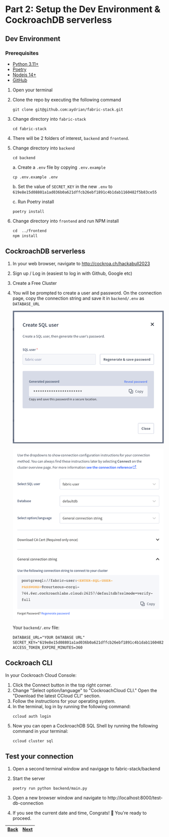 # Part 2: Setup the Dev Environment & CockroachDB serverless

## Dev Environment

### Prerequisites

- [Python 3.11+](https://wiki.python.org/moin/BeginnersGuide/Download)
- [Poetry](https://python-poetry.org/docs/#installation)
- [Nodejs 14+](https://nodejs.org/en/download)
- [GitHub](https://docs.github.com/en/get-started/quickstart)

1. Open your terminal
1. Clone the repo by executing the following command
   ```shell
   git clone git@github.com:aydrian/fabric-stack.git
   ```
1. Change directory into `fabric-stack`
   ```shell
   cd fabric-stack
   ```
1. There will be 2 folders of interest, `backend` and `frontend`.
1. Change directory into `backend`

   ```shell
   cd backend
   ```

   a. Create a `.env` file by copying `.env.example`

   ```shell
   cp .env.example .env
   ```

   b. Set the value of `SECRET_KEY` in the new `.env` to `619e8e15d08801a1ad036b0a621dffcb26ebf1891c4b1dab1160482f5b83ce55`

   c. Run Poetry install

   ```shell
   poetry install
   ```

1. Change directory into `frontend` and run NPM install
   ```shell
   cd  ../frontend
   npm install
   ```

## CockroachDB serverless

1. In your web browser, navigate to http://cockroa.ch/hackabull2023
1. Sign up / Log in (easiest to log in with Github, Google etc)
1. Create a Free Cluster
1. You will be prompted to create a user and password. On the connection page, copy the connection string and save it in `backend/.env` as `DATABASE_URL`

   ![Create SQL user](assets/3.png)

   ![Connection page](assets/4.png)

   Your `backend/.env` file:

   ```shell
   DATABASE_URL="YOUR DATABASE URL"
   SECRET_KEY="619e8e15d08801a1ad036b0a621dffcb26ebf1891c4b1dab1160482f5b83ce55"
   ACCESS_TOKEN_EXPIRE_MINUTES=360
   ```

## Cockroach CLI

In your Cockroach Cloud Console:

1. Click the Connect button in the top right corner.
1. Change "Select option/language" to "CockroachCloud CLI." Open the "Download the latest CCloud CLI" section.
1. Follow the instructions for your operating system.
1. In the terminal, log in by running the following command:
   ```shell
   ccloud auth login
   ```
1. Now you can open a CockroachDB SQL Shell by running the following command in your terminal:
   ```shell
   ccloud cluster sql
   ```

## Test your connection

1. Open a second terminal window and navigage to fabric-stack/backend
1. Start the server

   ```shell
   poetry run python backend/main.py
   ```

1. Open a new browser window and navigate to http://localhost:8000/test-db-connection
1. If you see the current date and time, Congrats! 🎉 You're ready to proceed.

| [Back](part-1.md) | [Next](part-3.md) |
| ----------------- | ----------------- |
